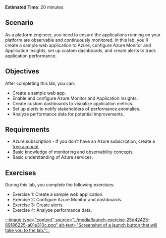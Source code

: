 **Estimated Time**: 20 minutes

## Scenario

As a platform engineer, you need to ensure the applications running on your platform are observable and continuously monitored. In this lab, you'll create a sample web application to Azure, configure Azure Monitor and Application Insights, set up custom dashboards, and create alerts to track application performance.

## Objectives

After completing this lab, you can:

- Create a sample web app.
- Enable and configure Azure Monitor and Application Insights.
- Create custom dashboards to visualize application metrics.
- Set up alerts to notify stakeholders of performance anomalies.
- Analyze performance data for potential improvements.

## Requirements

- Azure subscription - If you don't have an Azure subscription, create a [free account](https://azure.microsoft.com/free/).
- Basic knowledge of monitoring and observability concepts.
- Basic understanding of Azure services.

## Exercises

During this lab, you complete the following exercises:

- Exercise 1: Create a sample web application.
- Exercise 2: Configure Azure Monitor and dashboards.
- Exercise 3: Create alerts.
- Exercise 4: Analyze performance data.

[:::image type="content" source="../media/launch-exercise-25d42425-89186225-a01e310c.png" alt-text="Screenshot of a launch button that will take you to the lab.":::
](https://go.microsoft.com/fwlink/?linkid=2303206)
